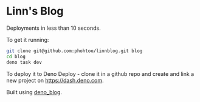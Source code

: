 # Linn's Blog

Deployments in less than 10 seconds.

To get it running:

```sh
git clone git@github.com:phohtoo/linnblog.git blog
cd blog
deno task dev
```

To deploy it to Deno Deploy - clone it in a github repo and create and link a
new project on https://dash.deno.com.

Built using [deno_blog](https://github.com/denoland/deno_blog).
